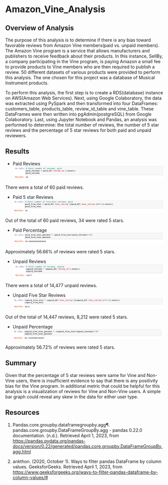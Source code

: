 # Amazon_Vine_Analysis

## Overview of Analysis

The purpose of this analysis is to determine if there is any bias toward favorable reviews from Amazon Vine members(paid vs. unpaid members). The Amazon Vine program is a service that allows manufacturers and publishers to receive feedback about their products. In this instance, SellBy, a company participating in the Vine program, is paying Amazon a small fee to provide products to Vine members who are then required to publish a review. 50 different datasets of various products were provided to perform this analysis. The one chosen for this project was a database of Musical Instrument products. 

To perform this analysis, the first step is to create a RDS(database) instance on AWS(Amazon Web Services). Next, using Google Colaboratory, the data was extracted using PySpark and then transformed into four DataFrames: customers_table, products_table, review_id_table and vine_table. These DataFrames were then written into pgAdmin(postgreSQL) from Google Colaboratory. Last, using Jupyter Notebook and Pandas, an analysis was performed to determine: the total number of reviews, the number of 5 star reviews and the percentage of 5 star reviews for both paid and unpaid reviewers.

## Results

- Paid Reviews
![Paid_Reviews](Images/Paid_Reviews.png)

There were a total of 60 paid reviews. 

- Paid 5 star Reviews
![Paid_Five_Star](Images/Paid_Five_Star.png)

Out of the total of 60 paid reviews, 34 were rated 5 stars.

- Paid Percentage
![Paid_Percentage](Images/Paid_Percentage.png)

Approximately 56.66% of reviews were rated 5 stars.

- Unpaid Reviews
![Unpaid_Reviews](Images/Unpaid_Reviews.png)

There were a total of 14,477 unpaid reviews. 

- Unpaid Five Star Reviews
![Unpaid_Five_Star](Images/Unpaid_Five_Star.png)

Out of the total of 14,447 reviews, 8,212 were rated 5 stars.

- Unpaid Percentage
![Unpaid_Percentage](Images/Unpaid_Percentage.png)

Approximately 56.72% of reviews were rated 5 stars.

## Summary 

Given that the percentage of 5 star reviews were same for Vine and Non-Vine users, there is insufficient evidence to say that there is any positivity bias for the Vine program. In additional metric that could be helpful for this analysis is a visualization of reviews for Vine and Non-Vine users. A simple bar graph could reveal any skew in the data for either user type. 

## Resources

1. Pandas.core.groupby.dataframegroupby.agg¶. pandas.core.groupby.DataFrameGroupBy.agg - pandas 0.22.0 documentation. (n.d.). Retrieved April 1, 2023, from https://pandas.pydata.org/pandas-docs/version/0.22/generated/pandas.core.groupby.DataFrameGroupBy.agg.html 

2. ankthon. (2020, October 1). Ways to filter pandas DataFrame by column values. GeeksforGeeks. Retrieved April 1, 2023, from https://www.geeksforgeeks.org/ways-to-filter-pandas-dataframe-by-column-values/# 